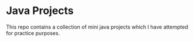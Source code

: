 # Java Projects
This repo contains a collection of mini java projects which I have attempted for practice purposes.
